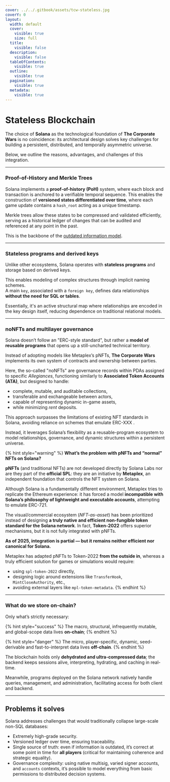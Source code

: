 ```yaml
---
cover: ../../.gitbook/assets/tcw-stateless.jpg
coverY: 0
layout:
  width: default
  cover:
    visible: true
    size: full
  title:
    visible: false
  description:
    visible: false
  tableOfContents:
    visible: true
  outline:
    visible: true
  pagination:
    visible: true
  metadata:
    visible: true
---
```


# Stateless Blockchain

The choice of **Solana** as the technological foundation of **The Corporate Wars** is no coincidence: its architectural design solves key challenges for building a persistent, distributed, and temporally asymmetric universe.

Below, we outline the reasons, advantages, and challenges of this integration.

***

### Proof-of-History and Merkle Trees

Solana implements a **proof-of-history (PoH)** system, where each block and transaction is anchored to a verifiable temporal sequence. This enables the construction of **versioned states differentiated over time**, where each game update contains a `hash_root` acting as a unique timestamp.

Merkle trees allow these states to be compressed and validated efficiently, serving as a historical ledger of changes that can be audited and referenced at any point in the past.

This is the backbone of the [outdated information model](outdated-information-model.md).

***

### Stateless programs and derived keys

Unlike other ecosystems, Solana operates with **stateless programs** and storage based on derived keys.

This enables modeling of complex structures through implicit naming schemes.\
A main `key`, associated with a `foreign key`, defines data relationships **without the need for SQL or tables**.

Essentially, it's an active structural map where relationships are encoded in the key design itself, reducing dependence on traditional relational models.

***

### noNFTs and multilayer governance

Solana doesn’t follow an "ERC-style standard", but rather a **model of reusable programs** that opens up a still-uncharted technical territory.

Instead of adopting models like Metaplex’s pNFTs, **The Corporate Wars** implements its own system of contracts and ownership between parties.

Here, the so-called "noNFTs" are governance records within PDAs assigned to specific _Allegiances_, functioning similarly to **Associated Token Accounts (ATA)**, but designed to handle:

* complete, mutable, and auditable collections,
* transferable and exchangeable between actors,
* capable of representing dynamic in-game assets,
* while minimizing _rent_ deposits.

This approach surpasses the limitations of existing NFT standards in Solana, avoiding reliance on schemes that emulate ERC-XXX .

Instead, it leverages Solana’s flexibility as a reusable-program ecosystem to model relationships, governance, and dynamic structures within a persistent universe.

{% hint style="warning" %}
**What’s the problem with pNFTs and “normal” NFTs on Solana?**

**pNFTs** (and traditional NFTs) are not developed directly by Solana Labs nor are they part of the **official SPL**: they are an initiative by **Metaplex**, an independent foundation that controls the NFT system on Solana.

Although Solana is a fundamentally different environment, Metaplex tries to replicate the Ethereum experience: it has forced a model **incompatible with Solana’s philosophy of lightweight and executable accounts**, attempting to emulate ERC-721.

The visual/commercial ecosystem (_NFT-as-asset_) has been prioritized instead of designing **a truly native and efficient non-fungible token standard for the Solana network**. In fact, **Token-2022** offers superior mechanisms, but it is not fully integrated with pNFTs.

**As of 2025, integration is partial — but it remains neither efficient nor canonical for Solana.**

Metaplex has adapted pNFTs to Token-2022 **from the outside in**, whereas a truly efficient solution for games or simulations would require:

* using `spl-token-2022` directly,
* designing logic around extensions like `TransferHook`, `MintCloseAuthority`, etc.,
* avoiding external layers like `mpl-token-metadata`.
{% endhint %}

***

### What do we store on-chain?

Only what’s strictly necessary:

{% hint style="success" %}
The macro, structural, infrequently mutable, and global-scope data lives **on-chain**;
{% endhint %}

{% hint style="danger" %}
The micro, player-specific, dynamic, seed-derivable and fast-to-interpret data lives **off-chain**.
{% endhint %}

The blockchain holds only **dehydrated and ultra-compressed data**; the backend keeps sessions alive, interpreting, hydrating, and caching in real-time.

Meanwhile, programs deployed on the Solana network natively handle queries, management, and administration, facilitating access for both client and backend.

***

## Problems it solves

Solana addresses challenges that would traditionally collapse large-scale non-SQL databases:

* Extremely high-grade security.
* Versioned ledger over time, ensuring traceability.
* Single source of truth: even if information is outdated, it’s correct at some point in time for **all players** (critical for maintaining coherence and strategic equality).
* Governance complexity: using native multisig, varied signer accounts, and `accounts` contexts, it’s possible to model everything from basic permissions to distributed decision systems.
